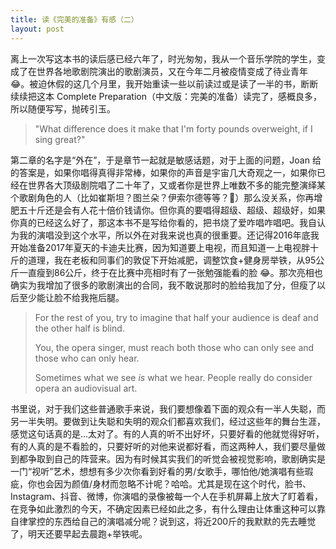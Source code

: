 ```yaml
---
title: 读《完美的准备》有感（二）
layout: post
---
```


离上一次写这本书的读后感已经六年了，时光匆匆，我从一个音乐学院的学生，变成了在世界各地歌剧院演出的歌剧演员，又在今年二月被疫情变成了待业青年😂。被迫休假的这几个月里，我开始重读一些以前读过或是读了一半的书，断断续续把这本 Complete Preparation（中文版：完美的准备）读完了，感概良多，所以随便写写，抛砖引玉。

> "What difference does it make that I'm forty pounds overweight, if I sing great?"

第二章的名字是“外在”，于是章节一起就是敏感话题，对于上面的问题，Joan 给的答案是，如果你唱得真得非常棒，如果你的声音是宇宙几大奇观之一，如果你已经在世界各大顶级剧院唱了二十年了，又或者你是世界上唯数不多的能完整演绎某个歌剧角色的人（比如崔斯坦？图兰朵？伊索尔德等等？🤣）那么没关系，你再增肥五十斤还是会有人花十倍价钱请你。但你真的要唱得超级、超级、超级好，如果你真的已经这么好了，那这本书不是写给你看的，把书烧了爱咋唱咋唱吧。我自认为我的演唱没到这个水平，所以外在对我来说也真的很重要。还记得2016年底我开始准备2017年夏天的卡迪夫比赛，因为知道要上电视，而且知道一上电视胖十斤的道理，我在老板和同事们的敦促下开始减肥，调整饮食+健身房举铁，从95公斤一直瘦到86公斤，终于在比赛中亮相时有了一张勉强能看的脸 😂。那次亮相也确实为我增加了很多的歌剧演出的合同，我不敢说那时的脸给我加了分，但瘦了以后至少能让脸不给我拖后腿。

> For the rest of you, try to imagine that half your audience is deaf and the other half is blind.
>
> You, the opera singer, must reach both those who can only see and those who can only hear.
>
> Sometimes what we see *is* what we hear. People really do consider opera an audiovisual art.

书里说，对于我们这些普通歌手来说，我们要想像着下面的观众有一半人失聪，而另一半失明。要做到让失聪和失明的观众们都喜欢我们，经过这些年的舞台生涯，感觉这句话真的是...太对了。有的人真的听不出好坏，只要好看的他就觉得好听，有的人真的是不看脸的，只要好听的对他来说都好看，而这两种人，我们要尽量做到都争取到自己的阵营来。因为有时候其实我们的听觉会被视觉影响，歌剧确实是一门“视听”艺术，想想有多少次你看到好看的男/女歌手，哪怕他/她演唱有些瑕疵，你也会因为颜值/身材而忽略不计呢？哈哈。尤其是现在这个时代，脸书、Instagram、抖音、微博，你演唱的录像被每一个人在手机屏幕上放大了盯着看，在竞争如此激烈的今天，不确定因素已经如此之多，有什么理由让体重这种可以靠自律掌控的东西给自己的演唱减分呢？说到这，将近200斤的我默默的先去睡觉了，明天还要早起去晨跑+举铁呢。

